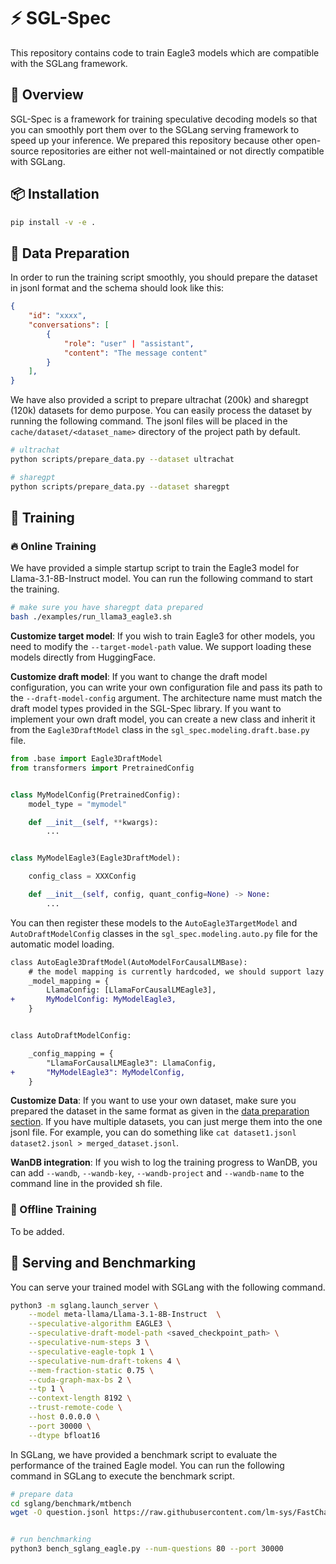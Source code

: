 # ⚡️ SGL-Spec

This repository contains code to train Eagle3 models which are compatible with the SGLang framework.

## 📍 Overview

SGL-Spec is a framework for training speculative decoding models so that you can smoothly port them over to the SGLang serving framework to speed up your inference. We prepared this repository because other open-source repositories are either not well-maintained or not directly compatible with SGLang.


## 📦 Installation

```bash
pip install -v -e .
```

## 📝 Data Preparation

In order to run the training script smoothly, you should prepare the dataset in jsonl format and the schema should look like this:

```json
{
    "id": "xxxx",
    "conversations": [
        {
            "role": "user" | "assistant",
            "content": "The message content"
        }
    ],
}
```

We have also provided a script to prepare ultrachat (200k) and sharegpt (120k) datasets for demo purpose. You can easily process the dataset by running the following command. The jsonl files will be placed in the `cache/dataset/<dataset_name>` directory of the project path by default.

```bash
# ultrachat
python scripts/prepare_data.py --dataset ultrachat

# sharegpt
python scripts/prepare_data.py --dataset sharegpt
```

## 🚀 Training

### 🔥 Online Training

We have provided a simple startup script to train the Eagle3 model for Llama-3.1-8B-Instruct model. You can run the following command to start the training.

```bash
# make sure you have sharegpt data prepared
bash ./examples/run_llama3_eagle3.sh
```

**Customize target model**: If you wish to train Eagle3 for other models, you need to modify the `--target-model-path` value. We support loading these models directly from HuggingFace.

**Customize draft model**: If you want to change the draft model configuration, you can write your own configuration file and pass its path to the `--draft-model-config` argument. The architecture name must match the draft model types provided in the SGL-Spec library. If you want to implement your own draft model, you can create a new class and inherit it from the `Eagle3DraftModel` class in the `sgl_spec.modeling.draft.base.py` file.


```python
from .base import Eagle3DraftModel
from transformers import PretrainedConfig


class MyModelConfig(PretrainedConfig):
    model_type = "mymodel"

    def __init__(self, **kwargs):
        ...


class MyModelEagle3(Eagle3DraftModel):

    config_class = XXXConfig

    def __init__(self, config, quant_config=None) -> None:
        ...
```

You can then register these models to the `AutoEagle3TargetModel` and `AutoDraftModelConfig` classes in the `sgl_spec.modeling.auto.py` file for the automatic model loading.

```diff
class AutoEagle3DraftModel(AutoModelForCausalLMBase):
    # the model mapping is currently hardcoded, we should support lazy model mapping via registry
    _model_mapping = {
        LlamaConfig: [LlamaForCausalLMEagle3],
+       MyModelConfig: MyModelEagle3,
    }


class AutoDraftModelConfig:

    _config_mapping = {
        "LlamaForCausalLMEagle3": LlamaConfig,
+       "MyModelEagle3": MyModelConfig,
    }
```

**Customize Data**: If you want to use your own dataset, make sure you prepared the dataset in the same format as given in the [data preparation section](#-data-preparation). If you have multiple datasets, you can just merge them into the one jsonl file. For example, you can do something like `cat dataset1.jsonl dataset2.jsonl > merged_dataset.jsonl`.

**WanDB integration**: If you wish to log the training progress to WanDB, you can add `--wandb`, `--wandb-key`, `--wandb-project` and `--wandb-name` to the command line in the provided sh file.


### 💨 Offline Training

To be added.

## 🤖 Serving and Benchmarking


You can serve your trained model with SGLang with the following command.

```bash
python3 -m sglang.launch_server \
    --model meta-llama/Llama-3.1-8B-Instruct  \
    --speculative-algorithm EAGLE3 \
    --speculative-draft-model-path <saved_checkpoint_path> \
    --speculative-num-steps 3 \
    --speculative-eagle-topk 1 \
    --speculative-num-draft-tokens 4 \
    --mem-fraction-static 0.75 \
    --cuda-graph-max-bs 2 \
    --tp 1 \
    --context-length 8192 \
    --trust-remote-code \
    --host 0.0.0.0 \
    --port 30000 \
    --dtype bfloat16
```


In SGLang, we have provided a benchmark script to evaluate the performance of the trained Eagle model. You can run the following command in SGLang to execute the benchmark script.

```bash
# prepare data
cd sglang/benchmark/mtbench
wget -O question.jsonl https://raw.githubusercontent.com/lm-sys/FastChat/main/fastchat/llm_judge/data/mt_bench/question.jsonl


# run benchmarking
python3 bench_sglang_eagle.py --num-questions 80 --port 30000
```
